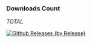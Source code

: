 ### Downloads Count

*TOTAL*

[![Github Releases (by Release)](https://img.shields.io/github/downloads/Project-poison/nad_vanilla/total.svg)](https://github.com/Project-poison/nad_vanilla/releases)
